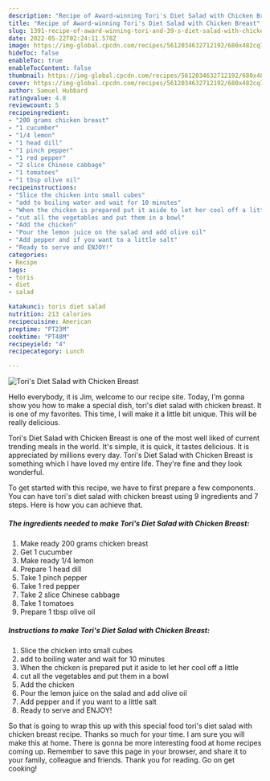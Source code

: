 ```yaml
---
description: "Recipe of Award-winning Tori's Diet Salad with Chicken Breast"
title: "Recipe of Award-winning Tori's Diet Salad with Chicken Breast"
slug: 1391-recipe-of-award-winning-tori-and-39-s-diet-salad-with-chicken-breast
date: 2022-05-22T02:24:11.578Z
image: https://img-global.cpcdn.com/recipes/5612034632712192/680x482cq70/toris-diet-salad-with-chicken-breast-recipe-main-photo.jpg
hideToc: false
enableToc: true
enableTocContent: false
thumbnail: https://img-global.cpcdn.com/recipes/5612034632712192/680x482cq70/toris-diet-salad-with-chicken-breast-recipe-main-photo.jpg
cover: https://img-global.cpcdn.com/recipes/5612034632712192/680x482cq70/toris-diet-salad-with-chicken-breast-recipe-main-photo.jpg
author: Samuel Hubbard
ratingvalue: 4.8
reviewcount: 5
recipeingredient:
- "200 grams chicken breast"
- "1 cucumber"
- "1/4 lemon"
- "1 head dill"
- "1 pinch pepper"
- "1 red pepper"
- "2 slice Chinese cabbage"
- "1 tomatoes"
- "1 tbsp olive oil"
recipeinstructions:
- "Slice the chicken into small cubes"
- "add to boiling water and wait for 10 minutes"
- "When the chicken is prepared put it aside to let her cool off a little"
- "cut all the vegetables and put them in a bowl"
- "Add the chicken"
- "Pour the lemon juice on the salad and add olive oil"
- "Add pepper and if you want to a little salt"
- "Ready to serve and ENJOY!"
categories:
- Recipe
tags:
- toris
- diet
- salad

katakunci: toris diet salad 
nutrition: 213 calories
recipecuisine: American
preptime: "PT23M"
cooktime: "PT48M"
recipeyield: "4"
recipecategory: Lunch

---
```



![Tori&#39;s Diet Salad with Chicken Breast](https://img-global.cpcdn.com/recipes/5612034632712192/680x482cq70/toris-diet-salad-with-chicken-breast-recipe-main-photo.jpg)

Hello everybody, it is Jim, welcome to our recipe site. Today, I'm gonna show you how to make a special dish, tori&#39;s diet salad with chicken breast. It is one of my favorites. This time, I will make it a little bit unique. This will be really delicious.

Tori&#39;s Diet Salad with Chicken Breast is one of the most well liked of current trending meals in the world. It's simple, it is quick, it tastes delicious. It is appreciated by millions every day. Tori&#39;s Diet Salad with Chicken Breast is something which I have loved my entire life. They're fine and they look wonderful.




To get started with this recipe, we have to first prepare a few components. You can have tori&#39;s diet salad with chicken breast using 9 ingredients and 7 steps. Here is how you can achieve that.

<!--inarticleads1-->

##### The ingredients needed to make Tori&#39;s Diet Salad with Chicken Breast:

1. Make ready 200 grams chicken breast
1. Get 1 cucumber
1. Make ready 1/4 lemon
1. Prepare 1 head dill
1. Take 1 pinch pepper
1. Take 1 red pepper
1. Take 2 slice Chinese cabbage
1. Take 1 tomatoes
1. Prepare 1 tbsp olive oil




<!--inarticleads2-->

##### Instructions to make Tori&#39;s Diet Salad with Chicken Breast:

1. Slice the chicken into small cubes
1. add to boiling water and wait for 10 minutes
1. When the chicken is prepared put it aside to let her cool off a little
1. cut all the vegetables and put them in a bowl
1. Add the chicken
1. Pour the lemon juice on the salad and add olive oil
1. Add pepper and if you want to a little salt
1. Ready to serve and ENJOY!



So that is going to wrap this up with this special food tori&#39;s diet salad with chicken breast recipe. Thanks so much for your time. I am sure you will make this at home. There is gonna be more interesting food at home recipes coming up. Remember to save this page in your browser, and share it to your family, colleague and friends. Thank you for reading. Go on get cooking!
